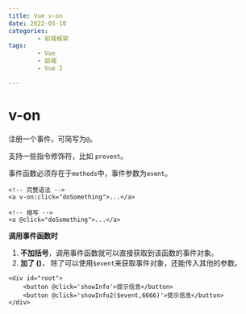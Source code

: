 ```yaml
---
title: Vue v-on
date: 2022-05-10
categories:
        - 前端框架
tags:
        - Vue
        - 前端
        - Vue 2

---
```


# v-on

注册一个事件，可简写为`@`。

支持一些指令修饰符，比如 `prevent`。

事件函数必须存在于`methods`中，事件参数为`event`。

```vue
<!-- 完整语法 -->
<a v-on:click="doSomething">...</a>

<!-- 缩写 -->
<a @click="doSomething">...</a>
```

**调用事件函数时**

1. **不加括号**，调用事件函数就可以直接获取到该函数的事件对象。
2. **加了 ()**， 除了可以使用`$event`来获取事件对象，还能传入其他的参数。

```vue
<div id="root">
    <button @click='showInfo'>提示信息</button>
    <button @click='showInfo2($event,6666)'>提示信息</button>
</div>
```
